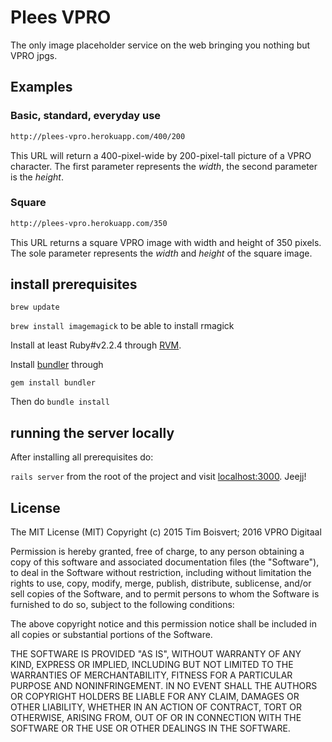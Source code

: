 # Plees VPRO

The only image placeholder service on the web bringing you nothing but VPRO jpgs.

## Examples

### Basic, standard, everyday use

```html
http://plees-vpro.herokuapp.com/400/200
```
This URL will return a 400-pixel-wide by 200-pixel-tall picture of a VPRO character. The first parameter represents the *width*, the second parameter is the *height*.

### Square

```html
http://plees-vpro.herokuapp.com/350
```
This URL returns a square VPRO image with width and height of 350 pixels. The sole parameter represents the *width* and *height* of the square image. 

## install prerequisites

`brew update`

`brew install imagemagick` to be able to install rmagick


Install at least Ruby#v2.2.4 through [RVM](https://rvm.io/).

Install [bundler](http://bundler.io/) through 

`gem install bundler`

Then do `bundle install`

## running the server locally
After installing all prerequisites do:

`rails server` from the root of the project and visit [localhost:3000](http://localhost:3000). Jeejj!

## License

The MIT License (MIT)
Copyright (c) 2015 Tim Boisvert; 2016 VPRO Digitaal

Permission is hereby granted, free of charge, to any person obtaining a copy of this software and associated documentation files (the "Software"), to deal in the Software without restriction, including without limitation the rights to use, copy, modify, merge, publish, distribute, sublicense, and/or sell copies of the Software, and to permit persons to whom the Software is furnished to do so, subject to the following conditions:

The above copyright notice and this permission notice shall be included in all copies or substantial portions of the Software.

THE SOFTWARE IS PROVIDED "AS IS", WITHOUT WARRANTY OF ANY KIND, EXPRESS OR IMPLIED, INCLUDING BUT NOT LIMITED TO THE WARRANTIES OF MERCHANTABILITY, FITNESS FOR A PARTICULAR PURPOSE AND NONINFRINGEMENT. IN NO EVENT SHALL THE AUTHORS OR COPYRIGHT HOLDERS BE LIABLE FOR ANY CLAIM, DAMAGES OR OTHER LIABILITY, WHETHER IN AN ACTION OF CONTRACT, TORT OR OTHERWISE, ARISING FROM, OUT OF OR IN CONNECTION WITH THE SOFTWARE OR THE USE OR OTHER DEALINGS IN THE SOFTWARE.
